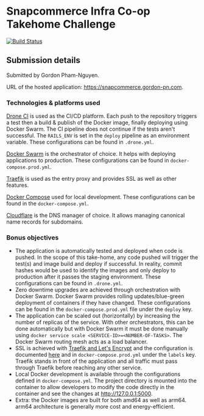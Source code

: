 # Snapcommerce Infra Co-op Takehome Challenge

[![Build Status](https://drone.gordon-pn.com/api/badges/gordonpn/snapcommerce-infra-takehome/status.svg)](https://drone.gordon-pn.com/gordonpn/snapcommerce-infra-takehome)

## Submission details

Submitted by Gordon Pham-Nguyen.

URL of the hosted application: <https://snapcommerce.gordon-pn.com>.

### Technologies & platforms used

[Drone CI](https://www.drone.io/) is used as the CI/CD platform. Each push to the repository triggers a test then a build & publish of the Docker image, finally deploying using Docker Swarm. The CI pipeline does not continue if the tests aren't successful. The `RAILS_ENV` is set in the `deploy` pipeline as an environment variable. These configurations can be found in `.drone.yml`.

[Docker Swarm](https://docs.docker.com/engine/swarm/) is the orchestrator of choice. It helps with deploying applications to production. These configurations can be found in `docker-compose.prod.yml`.

[Traefik](https://traefik.io/traefik/) is used as the entry proxy and provides SSL as well as other features.

[Docker Compose](https://docs.docker.com/compose/) used for local development. These configurations can be found in the `docker-compose.yml`.

[Cloudflare](https://www.cloudflare.com/) is the DNS manager of choice. It allows managing canonical name records for subdomains.

### Bonus objectives

- The application is automatically tested and deployed when code is pushed. In the scope of this take-home, any code pushed will trigger the test(s) and image build and deploy if successful. In reality, commit hashes would be used to identify the images and only deploy to production after it passes the staging environment. These configurations can be found in `.drone.yml`.
- Zero downtime upgrades are achieved through orchestration with Docker Swarm. Docker Swarm provides rolling updates/blue-green deployment of containers if they have changed. These configurations can be found in the `docker-compose.prod.yml` file under the `deploy` key.
- The application can be scaled out (horizontally) by increasing the number of replicas of the service. With other orchestrators, this can be done automatically but with Docker Swarm it must be done manually using `docker service scale <SERVICE-ID>=<NUMBER-OF-TASKS>`. The Docker Swarm routing mesh acts as a load balancer.
- SSL is achieved with [Traefik and Let's Encrypt](https://doc.traefik.io/traefik/https/acme/) and the configuration is documented [here](https://github.com/gordonpn/server-services-configs/tree/master/traefik) and in `docker-compose.prod.yml` under the `labels` key. Traefik stands in front of the application and all traffic must pass through Traefik before reaching any other service.
- Local Docker development is available through the configurations defined in `docker-compose.yml`. The project directory is mounted into the container to allow developers to modify the code directly in the container and see the changes at <http://127.0.0.1:5000>.
- Extra: the Docker images are built for both amd64 as well as arm64. arm64 architecture is generally more cost and energy-efficient.
